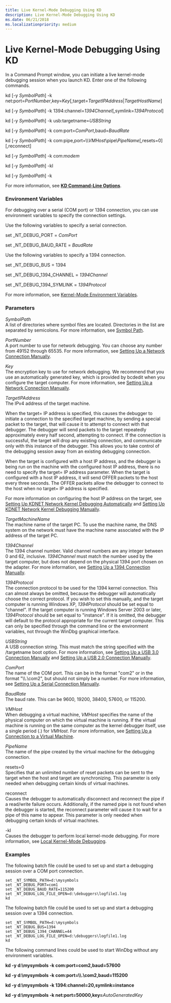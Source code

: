 ```yaml
---
title: Live Kernel-Mode Debugging Using KD
description: Live Kernel-Mode Debugging Using KD
ms.date: 06/21/2018
ms.localizationpriority: medium
---
```


# <span id="debugger.performing_kernel-mode_debugging_using_kd"></span>Live Kernel-Mode Debugging Using KD


In a Command Prompt window, you can initiate a live kernel-mode debugging session when you launch KD. Enter one of the following commands.

kd \[-y *SymbolPath*\] -k net:port=*PortNumber*,key=*Key*\[,target=*TargetIPAddress*|*TargetHostName*\] 

kd \[-y *SymbolPath*\] -k 1394:channel=*1394Channel*\[,symlink=*1394Protocol*\]

kd \[-y *SymbolPath*\] -k usb:targetname=*USBString*

kd \[-y *SymbolPath*\] -k com:port=*ComPort*,baud=*BaudRate*

kd \[-y *SymbolPath*\] -k com:pipe,port=\\\\*VMHost*\\pipe\\*PipeName*\[,resets=0\]\[,reconnect\]

kd \[-y *SymbolPath*\] -k com:*modem*

kd \[-y *SymbolPath*\] -kl

kd \[-y *SymbolPath*\] -k

For more information, see [**KD Command-Line Options**](kd-command-line-options.md).

### <span id="Environment_Variables"></span><span id="environment_variables"></span><span id="ENVIRONMENT_VARIABLES"></span>Environment Variables

For debugging over a serial (COM port) or 1394 connection, you can use environment variables to specify the connection settings.

Use the following variables to specify a serial connection.

set \_NT\_DEBUG\_PORT = *ComPort*

set \_NT\_DEBUG\_BAUD\_RATE = *BaudRate*

Use the following variables to specify a 1394 connection.

set \_NT\_DEBUG\_BUS = 1394

set \_NT\_DEBUG\_1394\_CHANNEL = *1394Channel* 

set \_NT\_DEBUG\_1394\_SYMLINK = *1394Protocol*

For more information, see [Kernel-Mode Environment Variables](kernel-mode-environment-variables.md).

### <span id="ddk__devobj_dbg"></span><span id="DDK__DEVOBJ_DBG"></span>Parameters

<span id="_______SymbolPath______"></span><span id="_______symbolpath______"></span><span id="_______SYMBOLPATH______"></span> *SymbolPath*   
A list of directories where symbol files are located. Directories in the list are separated by semicolons. For more information, see [Symbol Path](symbol-path.md).

<span id="_______PortNumber______"></span><span id="_______portnumber______"></span><span id="_______PORTNUMBER______"></span> *PortNumber*   
A port number to use for network debugging. You can choose any number from 49152 through 65535. For more information, see [Setting Up a Network Connection Manually](setting-up-a-network-debugging-connection.md).

<span id="_______Key______"></span><span id="_______key______"></span><span id="_______KEY______"></span> *Key*   
The encryption key to use for network debugging. We recommend that you use an automatically generated key, which is provided by bcdedit when you configure the target computer. For more information, see [Setting Up a Network Connection Manually](setting-up-a-network-debugging-connection.md).


<span id="_______TargetIp______"></span><span id="_______targetip______"></span><span id="_______TARGETIP______"></span> *TargetIPAddress*   
The IPv4 address of the target machine. 

When the target= IP address is specified, this causes the debugger to initiate a connection to the specified target machine, by sending a special packet to the target, that will cause it to attempt to connect with that debugger. The debugger will send packets to the target repeatedly approximately every half second, attempting to connect. If the connection is successful, the target will drop any existing connection, and communicate only with this instance of the debugger. This allows you to take control of the debugging session away from an existing debugging connection. 

When the target is configured with a host IP address, and the debugger is being run on the machine with the configured host IP address, there is no need to specify the target= IP address parameter. When the target is configured with a host IP address, it will send OFFER packets to the host every three seconds.  The OFFER packets allow the debugger to connect to the host when no target= IP address is specified.

For more information on configuring the host IP address on the target, see [Setting Up KDNET Network Kernel Debugging Automatically](setting-up-a-network-debugging-connection-automatically.md) and [Setting Up KDNET Network Kernel Debugging Manually](setting-up-a-network-debugging-connection.md).


<span id="_______TargetName______"></span><span id="_______targetname______"></span><span id="_______TARGETNAME______"></span> *TargetMachineName*   
The machine name of the target PC. To use the machine name, the DNS system on the network must have the machine name associated with the IP address of the target PC.
 
<span id="_______1394Channel______"></span><span id="_______1394channel______"></span><span id="_______1394CHANNEL______"></span> *1394Channel*   
The 1394 channel number. Valid channel numbers are any integer between 0 and 62, inclusive. *1394Channel* must match the number used by the target computer, but does not depend on the physical 1394 port chosen on the adapter. For more information, see [Setting Up a 1394 Connection Manually](setting-up-a-1394-cable-connection.md).

<span id="_______1394Protocol______"></span><span id="_______1394protocol______"></span><span id="_______1394PROTOCOL______"></span> *1394Protocol*   
The connection protocol to be used for the 1394 kernel connection. This can almost always be omitted, because the debugger will automatically choose the correct protocol. If you wish to set this manually, and the target computer is running Windows XP, *1394Protocol* should be set equal to "channel". If the target computer is running Windows Server 2003 or later, *1394Protocol* should be set equal to "instance". If it is omitted, the debugger will default to the protocol appropriate for the current target computer. This can only be specified through the command line or the environment variables, not through the WinDbg graphical interface.

<span id="_______USBString______"></span><span id="_______usbstring______"></span><span id="_______USBSTRING______"></span> *USBString*   
A USB connection string. This must match the string specified with the /targetname boot option. For more information, see [Setting Up a USB 3.0 Connection Manually](setting-up-a-usb-3-0-debug-cable-connection.md) and [Setting Up a USB 2.0 Connection Manually](setting-up-a-usb-2-0-debug-cable-connection.md).

<span id="_______ComPort______"></span><span id="_______comport______"></span><span id="_______COMPORT______"></span> *ComPort*   
The name of the COM port. This can be in the format "com2" or in the format "\\\\.\\com2", but should not simply be a number. For more information, see [Setting Up a Serial Connection Manually](setting-up-a-null-modem-cable-connection.md).

<span id="_______BaudRate______"></span><span id="_______baudrate______"></span><span id="_______BAUDRATE______"></span> *BaudRate*   
The baud rate. This can be 9600, 19200, 38400, 57600, or 115200.

<span id="_______VMHost______"></span><span id="_______vmhost______"></span><span id="_______VMHOST______"></span> *VMHost*   
When debugging a virtual machine, *VMHost* specifies the name of the physical computer on which the virtual machine is running. If the virtual machine is running on the same computer as the kernel debugger itself, use a single period (.) for *VMHost*. For more information, see [Setting Up a Connection to a Virtual Machine](attaching-to-a-virtual-machine--kernel-mode-.md).

<span id="_______PipeName______"></span><span id="_______pipename______"></span><span id="_______PIPENAME______"></span> *PipeName*   
The name of the pipe created by the virtual machine for the debugging connection.

<span id="_______resets_0"></span><span id="_______RESETS_0"></span> resets=0  
Specifies that an unlimited number of reset packets can be sent to the target when the host and target are synchronizing. This parameter is only needed when debugging certain kinds of virtual machines.

<span id="_______reconnect"></span><span id="_______RECONNECT"></span> reconnect  
Causes the debugger to automatically disconnect and reconnect the pipe if a read/write failure occurs. Additionally, if the named pipe is not found when the debugger is started, the reconnect parameter will cause it to wait for a pipe of this name to appear. This parameter is only needed when debugging certain kinds of virtual machines.

<span id="_______-kl"></span><span id="_______-KL"></span> -kl  
Causes the debugger to perform local kernel-mode debugging. For more information, see [Local Kernel-Mode Debugging](performing-local-kernel-debugging.md).

### <span id="Examples"></span><span id="examples"></span><span id="EXAMPLES"></span>Examples

The following batch file could be used to set up and start a debugging session over a COM port connection.

```console
set _NT_SYMBOL_PATH=d:\mysymbols
set _NT_DEBUG_PORT=com1
set _NT_DEBUG_BAUD_RATE=115200
set _NT_DEBUG_LOG_FILE_OPEN=d:\debuggers\logfile1.log
kd
```

The following batch file could be used to set up and start a debugging session over a 1394 connection.

```console
set _NT_SYMBOL_PATH=d:\mysymbols
set _NT_DEBUG_BUS=1394
set _NT_DEBUG_1394_CHANNEL=44
set _NT_DEBUG_LOG_FILE_OPEN=d:\debuggers\logfile1.log
kd
```

The following command lines could be used to start WinDbg without any environment variables.

**kd -y d:\\mysymbols -k com:port=com2,baud=57600**

**kd -y d:\\mysymbols -k com:port=\\\\.\\com2,baud=115200**

**kd -y d:\\mysymbols -k 1394:channel=20,symlink=instance**

**kd -y d:\\mysymbols -k net:port=50000,key=**<em>AutoGeneratedKey</em>

 

 





